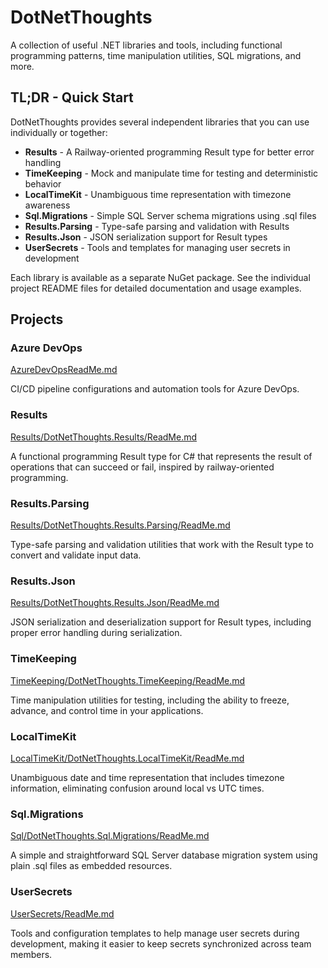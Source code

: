 # DotNetThoughts

A collection of useful .NET libraries and tools, including functional programming patterns, time manipulation utilities, SQL migrations, and more.

## TL;DR - Quick Start

DotNetThoughts provides several independent libraries that you can use individually or together:

- **Results** - A Railway-oriented programming Result type for better error handling
- **TimeKeeping** - Mock and manipulate time for testing and deterministic behavior  
- **LocalTimeKit** - Unambiguous time representation with timezone awareness
- **Sql.Migrations** - Simple SQL Server schema migrations using .sql files
- **Results.Parsing** - Type-safe parsing and validation with Results
- **Results.Json** - JSON serialization support for Result types
- **UserSecrets** - Tools and templates for managing user secrets in development

Each library is available as a separate NuGet package. See the individual project README files for detailed documentation and usage examples.

## Projects

### Azure DevOps

[AzureDevOpsReadMe.md](AzureDevOps/ReadMe.md)

CI/CD pipeline configurations and automation tools for Azure DevOps.

### Results

[Results/DotNetThoughts.Results/ReadMe.md](Results/DotNetThoughts.Results/ReadMe.md)

A functional programming Result type for C# that represents the result of operations that can succeed or fail, inspired by railway-oriented programming.

### Results.Parsing

[Results/DotNetThoughts.Results.Parsing/ReadMe.md](Results/DotNetThoughts.Results.Parsing/ReadMe.md)

Type-safe parsing and validation utilities that work with the Result type to convert and validate input data.

### Results.Json

[Results/DotNetThoughts.Results.Json/ReadMe.md](Results/DotNetThoughts.Results.Json/ReadMe.md)

JSON serialization and deserialization support for Result types, including proper error handling during serialization.

### TimeKeeping

[TimeKeeping/DotNetThoughts.TimeKeeping/ReadMe.md](TimeKeeping/DotNetThoughts.TimeKeeping/ReadMe.md)

Time manipulation utilities for testing, including the ability to freeze, advance, and control time in your applications.

### LocalTimeKit

[LocalTimeKit/DotNetThoughts.LocalTimeKit/ReadMe.md](LocalTimeKit/DotNetThoughts.LocalTimeKit/ReadMe.md)

Unambiguous date and time representation that includes timezone information, eliminating confusion around local vs UTC times.

### Sql.Migrations

[Sql/DotNetThoughts.Sql.Migrations/ReadMe.md](Sql/DotNetThoughts.Sql.Migrations/ReadMe.md)

A simple and straightforward SQL Server database migration system using plain .sql files as embedded resources.

### UserSecrets

[UserSecrets/ReadMe.md](UserSecrets/ReadMe.md)

Tools and configuration templates to help manage user secrets during development, making it easier to keep secrets synchronized across team members.

